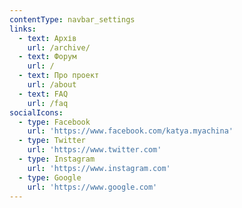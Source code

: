 ```yaml
---
contentType: navbar_settings
links:
  - text: Архів
    url: /archive/
  - text: Форум
    url: /
  - text: Про проект
    url: /about
  - text: FAQ
    url: /faq
socialIcons:
  - type: Facebook
    url: 'https://www.facebook.com/katya.myachina'
  - type: Twitter
    url: 'https://www.twitter.com'
  - type: Instagram
    url: 'https://www.instagram.com'
  - type: Google
    url: 'https://www.google.com'
---
```


